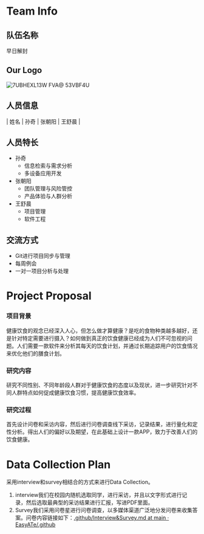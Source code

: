 # Team Info

## 队伍名称

早日解封

## Our Logo
![7UBHEXL13W FVA@ 53VBF4U](https://user-images.githubusercontent.com/78037670/196022965-33ebb7a2-1fc5-4ec4-ae77-d2c813817782.jpg)


## 人员信息

| 姓名 | 孙奇 | 张朝阳 | 王舒晨 |


## 人员特长

- 孙奇
    - 信息检索与需求分析
    - 多设备应用开发
- 张朝阳
    - 团队管理与风险管控
    - 产品体验与人群分析
- 王舒晨
    - 项目管理
    - 软件工程

## 交流方式

- Git进行项目同步与管理
- 每周例会
- 一对一项目分析与处理

# Project Proposal

### 项目背景

健康饮食的观念已经深入人心，但怎么做才算健康？是吃的食物种类越多越好，还是针对特定需要进行摄入？如何做到真正的饮食健康已经成为人们不可忽视的问题。人们需要一款软件来分析其每天的饮食计划，并通过长期追踪用户的饮食情况来优化他们的膳食计划。

### 研究内容

研究不同性别、不同年龄段人群对于健康饮食的态度以及现状，进一步研究针对不同人群特点如何促成健康饮食习惯，提高健康饮食效率。

### 研究过程

首先设计问卷和采访内容，然后进行问卷调查线下采访，记录结果，进行量化和定性分析。得出人们的偏好以及期望，在此基础上设计一款APP，致力于改善人们的饮食健康。

# Data Collection Plan

采用interview和survey相结合的方式来进行Data Collection。

1. interview我们在校园内随机选取同学，进行采访，并且以文字形式进行记录，然后选取最典型的采访结果进行汇报，写进PDF里面。
2. Survey我们采用问卷星进行问卷调查，以多媒体渠道广泛地分发问卷来收集答案。问卷内容链接如下：[.github/Interview&Survey.md at main · EasyATe/.github](https://github.com/EasyATe/.github/blob/main/profile/HCI/Interview%26Survey.md)

